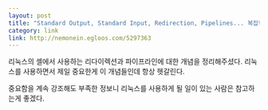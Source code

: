 ```yaml
---
layout: post
title: "Standard Output, Standard Input, Redirection, Pipelines... 복잡한 것들 한 곳에 정리."
category: link
link: http://nemonein.egloos.com/5297363
---
```


리눅스의 셸에서 사용하는 리다이렉션과 파이프라인에 대한 개념을 정리해주셨다. 리눅스를 사용하면서 제일 중요한게 이 개념들인데 항상 헷갈린다.

중요함을 계속 강조해도 부족한 정보니 리눅스를 사용하게 될 일이 있는 사람은 참고하는게 좋겠다.

